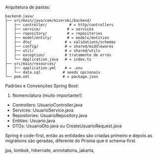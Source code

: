 

Arquitetura de pastas:

```
backend-java/
├── src/main/java/com/mizerski/backend/
│   ├── controller/          # = http/controllers
│   ├── service/            # = services  
│   ├── repository/         # = repositories
│   ├── model/entity/       # = models/entities
│   ├── dto/               # = validations/schemas
│   ├── config/            # = shared/middlewares
│   ├── util/              # = shared/utils
│   ├── exception/         # tratamento de erros
│   └── Application.java   # = index.ts
├── src/main/resources/
│   ├── application.yml    # = .env
│   └── data.sql          # seeds opcionais
└── pom.xml               # = package.json
```

Padrões e Convenções Spring Boot:
1. Nomenclatura (muito importante!):

- Controllers: UsuarioController.java
- Services: UsuarioService.java
- Repositories: UsuarioRepository.java
- Entities: Usuario.java
- DTOs: UsuarioDto.java ou CreateUsuarioRequest.java

Spring é code-first, então as entidades são criadas primeiro e depois as migrations são geradas, diferente do Prisma que é schema-first.

jpa, lombok, hibernate, annotations, jakarta,
